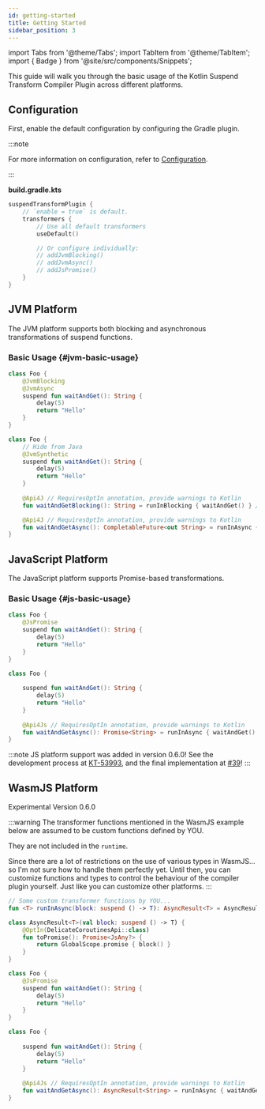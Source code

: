 ```yaml
---
id: getting-started
title: Getting Started
sidebar_position: 3
---
```


import Tabs from '@theme/Tabs';
import TabItem from '@theme/TabItem';
import { Badge } from '@site/src/components/Snippets';

This guide will walk you through the basic usage of the Kotlin Suspend Transform Compiler Plugin across different platforms.

## Configuration

First, enable the default configuration by configuring the Gradle plugin. 

:::note

For more information on configuration, refer to [Configuration](./configuration/configuration.md).

:::

**build.gradle.kts**

```kotlin
suspendTransformPlugin {
    // `enable = true` is default.
    transformers {
        // Use all default transformers
        useDefault()

        // Or configure individually:
        // addJvmBlocking()
        // addJvmAsync()
        // addJsPromise()
    }
}
```

## JVM Platform

The JVM platform supports both blocking and asynchronous transformations of suspend functions.

### Basic Usage {#jvm-basic-usage}

<Tabs>
  <TabItem value="source" label="Source">

```kotlin
class Foo {
    @JvmBlocking
    @JvmAsync
    suspend fun waitAndGet(): String {
        delay(5)
        return "Hello"
    } 
}
```

  </TabItem>
  <TabItem value="compiled" label="Compiled">

```kotlin
class Foo {
    // Hide from Java
    @JvmSynthetic
    suspend fun waitAndGet(): String {
        delay(5)
        return "Hello"
    }
    
    @Api4J // RequiresOptIn annotation, provide warnings to Kotlin
    fun waitAndGetBlocking(): String = runInBlocking { waitAndGet() } // 'runInBlocking' from the runtime provided by the plugin

    @Api4J // RequiresOptIn annotation, provide warnings to Kotlin
    fun waitAndGetAsync(): CompletableFuture<out String> = runInAsync { waitAndGet() } // 'runInAsync' from the runtime provided by the plugin
}
```

  </TabItem>
</Tabs>

## JavaScript Platform

The JavaScript platform supports Promise-based transformations.

### Basic Usage {#js-basic-usage}

<Tabs>
  <TabItem value="source" label="Source">

```kotlin
class Foo {
    @JsPromise
    suspend fun waitAndGet(): String {
        delay(5)
        return "Hello"
    } 
}
```

  </TabItem>
  <TabItem value="compiled" label="Compiled">

```kotlin
class Foo {
    
    suspend fun waitAndGet(): String {
        delay(5)
        return "Hello"
    }
    
    @Api4Js // RequiresOptIn annotation, provide warnings to Kotlin
    fun waitAndGetAsync(): Promise<String> = runInAsync { waitAndGet() } // 'runInAsync' from the runtime provided by the plugin
}
```

  </TabItem>
</Tabs>

:::note
JS platform support was added in version 0.6.0! See the development process at [KT-53993](https://youtrack.jetbrains.com/issue/KT-53993), and the final implementation at [#39](https://github.com/ForteScarlet/kotlin-suspend-transform-compiler-plugin/pull/39)!
:::


## WasmJS Platform

<Badge type="primary">Experimental</Badge>
<Badge type="secondary">Version 0.6.0</Badge>

:::warning
The transformer functions mentioned in the WasmJS example below 
are assumed to be custom functions defined by YOU.

They are not included in the `runtime`. 

Since there are a lot of restrictions on the use of various types in WasmJS...
so I'm not sure how to handle them perfectly yet.
Until then, you can customize functions and types to control the behaviour of the compiler plugin yourself.
Just like you can customize other platforms.
:::

```kotlin
// Some custom transformer functions by YOU...
fun <T> runInAsync(block: suspend () -> T): AsyncResult<T> = AsyncResult(block)

class AsyncResult<T>(val block: suspend () -> T) {
    @OptIn(DelicateCoroutinesApi::class)
    fun toPromise(): Promise<JsAny?> {
        return GlobalScope.promise { block() }
    }
}
```

<Tabs>
  <TabItem value="source" label="Source">

```kotlin
class Foo {
    @JsPromise
    suspend fun waitAndGet(): String {
        delay(5)
        return "Hello"
    }
}
```

  </TabItem>
  <TabItem value="compiled" label="Compiled">

```kotlin
class Foo {
    
    suspend fun waitAndGet(): String {
        delay(5)
        return "Hello"
    }
    
    @Api4Js // RequiresOptIn annotation, provide warnings to Kotlin
    fun waitAndGetAsync(): AsyncResult<String> = runInAsync { waitAndGet() } // 'runInAsync' from the runtime provided by the plugin
}
```

  </TabItem>
</Tabs>
